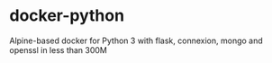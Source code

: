 # docker-python
Alpine-based docker for Python 3 with flask, connexion, mongo and openssl in less than 300M

